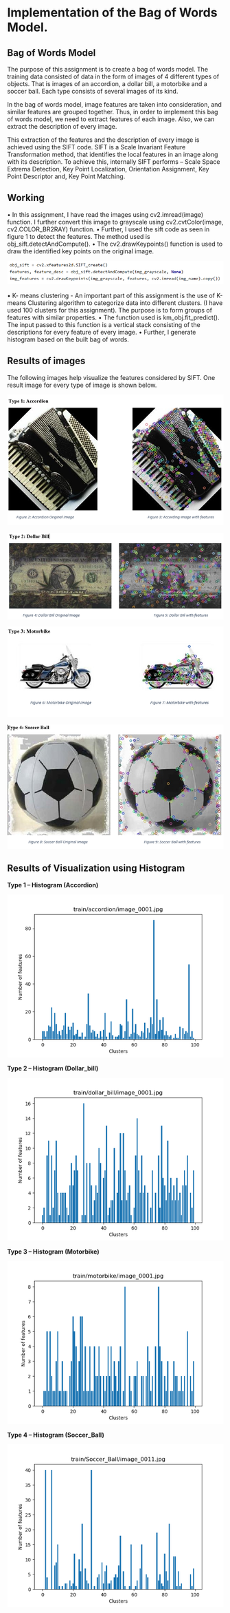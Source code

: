 # Implementation of the Bag of Words Model.

## Bag of Words Model

The purpose of this assignment is to create a bag of words model. The training data consisted of data in the form of images of 4 different types of objects. That is images of an accordion, a dollar bill, a motorbike and a soccer ball. Each type consists of several images of its kind. 

In the bag of words model, image features are taken into consideration, and similar features are grouped together. Thus, in order to implement this bag of words model, we need to extract features of each image. Also, we can extract the description of every image. 

This extraction of the features and the description of every image is achieved using the SIFT code. SIFT is a Scale Invariant Feature Transformation method, that identifies the local features in an image along with its description. To achieve this, internally SIFT performs – Scale Space Extrema Detection, Key Point Localization, Orientation Assignment, Key  Point Descriptor and, Key Point Matching.

## Working 

•	In this assignment, I have read the images using cv2.imread(image) function. I further convert this image to grayscale using cv2.cvtColor(image, cv2.COLOR_BR2RAY) function. 
•	Further, I used the sift code as seen in figure 1 to detect the features. The method used is  obj_sift.detectAndCompute(). 
•	The cv2.drawKeypoints() function is used to draw the identified key points on the original image.

![Fig1](https://github.com/AnkitaKhadsare95/Computer-Vision/blob/main/Bag%20Of%20Words%20Model/Images/Fig1.png?raw=true)

•	K- means clustering - An important part of this assignment is the use of K-means Clustering algorithm to categorize data into different clusters. (I have used 100 clusters for this assignment). The purpose is to form groups of features with similar properties.
•	The function used is km_obj.fit_predict(). The input passed to this function is a vertical stack consisting of the descriptions for every feature of every image.
•	Further, I generate histogram based on the built bag of words. 

## Results of images

The following images help visualize the features considered by SIFT. One result image for every type of image is shown below.

![Fig2](https://github.com/AnkitaKhadsare95/Computer-Vision/blob/main/Bag%20Of%20Words%20Model/Images/Fig2.png?raw=true)

![Fig3](https://github.com/AnkitaKhadsare95/Computer-Vision/blob/main/Bag%20Of%20Words%20Model/Images/Fig3.png?raw=true)

![Fig4](https://github.com/AnkitaKhadsare95/Computer-Vision/blob/main/Bag%20Of%20Words%20Model/Images/Fig4.png?raw=true)

![Fig5](https://github.com/AnkitaKhadsare95/Computer-Vision/blob/main/Bag%20Of%20Words%20Model/Images/Fig5.png?raw=true)

## Results of  Visualization using Histogram

**Type 1 – Histogram (Accordion)**

![Fig6](https://github.com/AnkitaKhadsare95/Computer-Vision/blob/main/Bag%20Of%20Words%20Model/Images/Fig6.png?raw=true)

**Type 2 – Histogram (Dollar_bill)**

![Fig7](https://github.com/AnkitaKhadsare95/Computer-Vision/blob/main/Bag%20Of%20Words%20Model/Images/Fig7.png?raw=true)

**Type 3 – Histogram (Motorbike)**

![Fig8](https://github.com/AnkitaKhadsare95/Computer-Vision/blob/main/Bag%20Of%20Words%20Model/Images/Fig8.png?raw=true)

**Type 4 – Histogram (Soccer_Ball)**

![Fig9](https://github.com/AnkitaKhadsare95/Computer-Vision/blob/main/Bag%20Of%20Words%20Model/Images/Fig9.png?raw=true)
